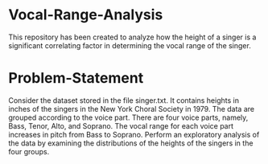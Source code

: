 # Vocal-Range-Analysis
This repository has been created to analyze how the height of a singer is a significant correlating factor in determining the vocal range of the singer.

# Problem-Statement
Consider the dataset stored in the file singer.txt. It contains heights in inches of the singers in the New York Choral Society in 1979. The data are grouped according to the voice part. There are four voice parts, namely, Bass, Tenor, Alto, and Soprano. The vocal range for each voice part increases in pitch from Bass to Soprano. Perform an exploratory analysis of the data by examining the distributions of the heights of the singers in the four groups.
